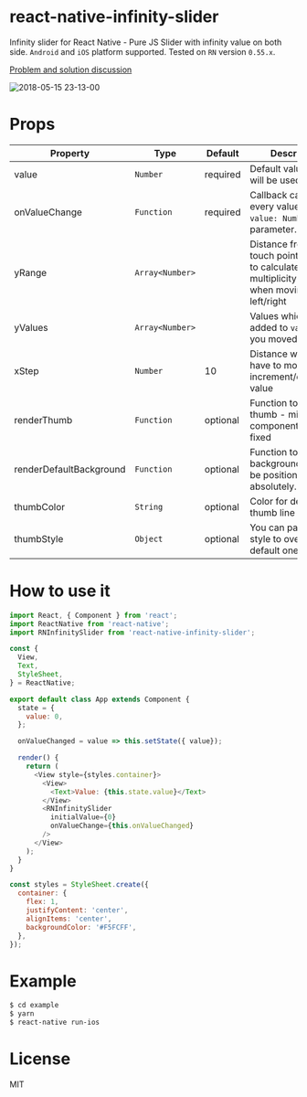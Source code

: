 # react-native-infinity-slider
Infinity slider for React Native - Pure JS Slider with infinity value on both side. `Android` and `iOS` platform supported. Tested on `RN` version `0.55.x`.

[Problem and solution discussion](https://ux.stackexchange.com/q/65119)

![2018-05-15 23-13-00](https://thumbs.gfycat.com/MasculineBeneficialLice-max-1mb.gif)

# Props

| Property | Type | Default | Description |
|----------|------|---------|-------------|
| value | `Number` | required | Default value which will be used. |
| onValueChange | `Function` | required | Callback called on every value changed. `value: Number` as parameter.|
| yRange | `Array<Number>` | | Distance from start touch point on Y Axis to calculate multiplicity value when moving left/right |
| yValues | `Array<Number>` | | Values which will be added to `value` when you moved left/right |
| xStep | `Number` | 10 | Distance which you have to move to increment/decrement value |
| renderThumb | `Function` | optional | Function to render thumb - middle component which is fixed |
| renderDefaultBackground | `Function` | optional | Function to render background - should be positioned absolutely. |
| thumbColor | `String` | optional | Color for default thumb line |
| thumbStyle | `Object` | optional | You can pass your style to overwrite default one |

# How to use it

```js
import React, { Component } from 'react';
import ReactNative from 'react-native';
import RNInfinitySlider from 'react-native-infinity-slider';

const {
  View,
  Text,
  StyleSheet,
} = ReactNative;

export default class App extends Component {
  state = {
    value: 0,
  };

  onValueChanged = value => this.setState({ value});

  render() {
    return (
      <View style={styles.container}>
        <View>
          <Text>Value: {this.state.value}</Text>
        </View>
        <RNInfinitySlider
          initialValue={0}
          onValueChange={this.onValueChanged}
        />
      </View>
    );
  }
}

const styles = StyleSheet.create({
  container: {
    flex: 1,
    justifyContent: 'center',
    alignItems: 'center',
    backgroundColor: '#F5FCFF',
  },
});
```
# Example

```bash
$ cd example
$ yarn
$ react-native run-ios
```

# License

MIT

